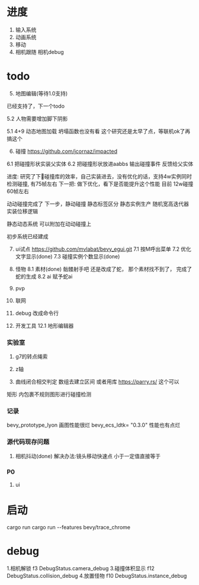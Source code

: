 
# 进度
1. 输入系统
2. 动画系统
3. 移动
4. 相机跟随  相机debug


# todo
5. 地图编辑(等待1.0支持)

已经支持了，下一个todo

5.2 人物需要增加脚下阴影

5.1 4+9 动态地图加载
坍塌函数也没有看
这个研究还是太早了点，等联机ok了再搞这个



6. 碰撞
https://github.com/jcornaz/impacted

6.1 把碰撞形状实装父实体
6.2 把碰撞形状放进aabbs 输出碰撞事件 反馈给父实体

进度:
研究了下🥦碰撞库的效率，自己实装进去，没有优化的话，支持4w实例同时检测碰撞, 有75帧左右
下一把:
做下优化，看下是否能提升这个性能
目前  12w碰撞  60帧左右

动动碰撞完成了
下一步，静动碰撞
静态标签区分
静态实例生产
    随机宽高迭代器 
    实装位移逻辑
    
静态动态系统  可以附加在动动碰撞上

初步系统已经建成

7. ui试点
https://github.com/mvlabat/bevy_egui.git
7.1 按M呼出菜单
7.2 优化文字显示(done)
7.3 碰撞实例个数显示(done)

8. 怪物
8.1 素材(done)
骷髅射手吧
还是改成了蛇，
那个素材找不到了，
完成了蛇的生成
8.2 ai
赋予蛇ai






9. pvp
10. 联网
11. debug 改成命令行
12. 开发工具
12.1 地形编辑器

### 实验室


1. g7的转点绳索
2. z轴


3. 曲线闭合相交判定
数组去建立区间
或者用库
https://parry.rs/
这个可以

矩形 内包裹不规则图形进行碰撞检测

### 记录
bevy_prototype_lyon 画图性能很烂
bevy_ecs_ldtk= "0.3.0" 性能也有点烂


### 源代码现存问题 
1. 相机抖动(done)
解决办法:镜头移动快速点 小于一定值直接等于

### P0
1. ui

# 启动
cargo run
cargo run --features bevy/trace_chrome


# debug

1.相机解锁 f3 DebugStatus.camera_debug
3.碰撞体积显示 f12   DebugStatus.collision_debug
4.放置怪物  f10  DebugStatus.instance_debug



<!-- 2.fps显示 f11 DebugStatus.fps_show -->
